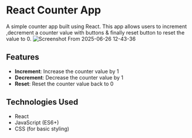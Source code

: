 # React Counter App

A simple counter app built using React. This app allows users to increment ,decrement a counter value with buttons & finally reset button to reset the value to 0.
![Screenshot From 2025-06-26 12-43-36](https://github.com/user-attachments/assets/5d897344-c533-47e7-a6e6-0e14754e8d1e)


## Features

- **Increment**: Increase the counter value by 1
- **Decrement**: Decrease the counter value by 1
- **Reset**: Reset the counter value back to 0

## Technologies Used

- React
- JavaScript (ES6+)
- CSS (for basic styling)

